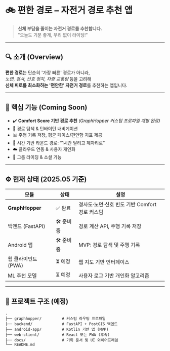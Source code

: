 # 🚲 편한 경로 – 자전거 경로 추천 앱

> **신체 부담을 줄이는 자전거 경로를 추천합니다.**  
> "오늘도 기분 좋게, 무리 없이 라이딩!"

---

## 🔍 소개 (Overview)

**편한 경로**는 단순히 '가장 빠른' 경로가 아니라,  
*노면*, *경사*, *신호 정지*, *차량 교통량* 등을 고려해  
**신체 피로를 최소화하는 '편안한' 자전거 경로**를 추천하는 앱입니다.

---

## 🎯 핵심 기능 (Coming Soon)

- ✔️ **Comfort Score 기반 경로 추천** *(GraphHopper 커스텀 프로파일 개발 완료)*
- 📍 경로 탐색 & 턴바이턴 내비게이션
- 📊 주행 기록 저장, 평균 페이스/편안함 지표 제공
- 🔄 시간 기반 라운드 경로: “1시간 달리고 제자리로”
- ☁️ 클라우드 연동 & 사용자 개인화
- 🤝 그룹 라이딩 & 소셜 기능

---

## ⚙️ 현재 상태 (2025.05 기준)

| 모듈 | 상태 | 설명 |
|------|------|------|
| **GraphHopper** | ✅ 완료 | 경사도·노면·신호 빈도 기반 Comfort 경로 커스텀 |
| 백엔드 (FastAPI) | 🛠️ 준비 중 | 경로 계산 API, 주행 기록 저장 |
| Android 앱 | 🛠️ 준비 중 | MVP: 경로 탐색 및 주행 기록 |
| 웹 클라이언트 (PWA) | ⏳ 예정 | 웹 지도 기반 인터페이스 |
| ML 추천 모델 | ⏳ 예정 | 사용자 로그 기반 개인화 알고리즘 |

---

## 🧱 프로젝트 구조 (예정)

```text
.
├── graphhopper/         # 커스텀 라우팅 프로파일
├── backend/             # FastAPI + PostGIS 백엔드
├── android-app/         # Kotlin 기반 앱 (MVP)
├── web-client/          # React 또는 PWA (후속)
├── docs/                # 기획 문서 및 UI 와이어프레임
└── README.md

